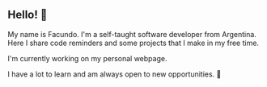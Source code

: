 ## Hello! 👋
My name is Facundo. I'm a self-taught software developer from Argentina.
Here I share code reminders and some projects that I make in my free time.

I'm currently working on my personal webpage.

I have a lot to learn and am always open to new opportunities. 💪 
